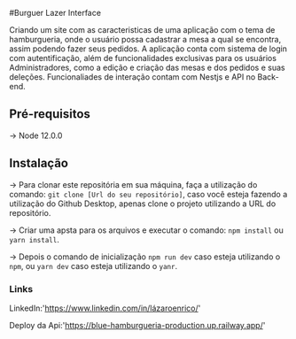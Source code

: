 #Burguer Lazer Interface

Criando um site com as caracteristicas de uma aplicação com o tema de hamburgueria, onde o usuário possa cadastrar a mesa a qual se encontra, assim podendo fazer seus pedidos. A aplicação conta com sistema de login com autentificação, além de funcionalidades exclusivas para os usuários Administradores, como a edição e criação das mesas e dos pedidos e suas deleções.
Funcionaliades de interação contam com Nestjs e API no Back-end.

## Pré-requisitos

-> Node 12.0.0

## Instalação

-> Para clonar este repositória em sua máquina, faça a utilização do comando: `git clone [Url do seu repositório]`, caso você esteja fazendo a utilização do Github Desktop, apenas clone o projeto utilizando a URL do repositório.

-> Criar uma apsta para os arquivos e executar o comando: `npm install` ou `yarn install`.

-> Depois o comando de inicialização `npm run dev` caso esteja utilizando o `npm`, ou `yarn dev` caso esteja utilizando o `yanr`.

### Links

LinkedIn:'https://www.linkedin.com/in/lázaroenrico/'

Deploy da Api:'https://blue-hamburgueria-production.up.railway.app/'



